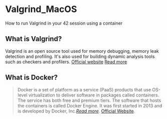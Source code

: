 # Valgrind_MacOS
How to run Valgrind in your 42 session using a container

## What is Valgrind?
Valgrind is an open source tool used for memory debugging, memory leak detection and profiling. It's also used for building dynamic analysis tools such as checkers and profilers.
[Official website](https://valgrind.org/)
[Read more](https://en.wikipedia.org/wiki/Valgrind)

## What is Docker?
> Docker is a set of platform as a service (PaaS) products that use OS-level virtualization to deliver software in packages called containers. The service has both free and premium tiers. The software that hosts the containers is called Docker Engine. It was first started in 2013 and is developed by Docker, Inc.*[Read more](https://en.wikipedia.org/wiki/Docker_(software)).*
[Official Website](https://www.docker.com/).
